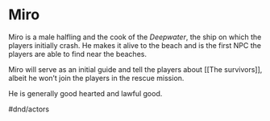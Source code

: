 # Miro
Miro is a male halfling and the cook of the *Deepwater*, the ship on which the players initially crash. He makes it alive to the beach and is the first NPC the players are able to find near the beaches.

Miro will serve as an initial guide and tell the players about [[The survivors]], albeit he won’t join the players in the rescue mission. 

He is generally good hearted and lawful good.
 
#dnd/actors